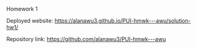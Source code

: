 Homework 1

Deployed website: https://alanawu3.github.io/PUI-hmwk---awu/solution-hw1/

Repository link: https://github.com/alanawu3/PUI-hmwk---awu